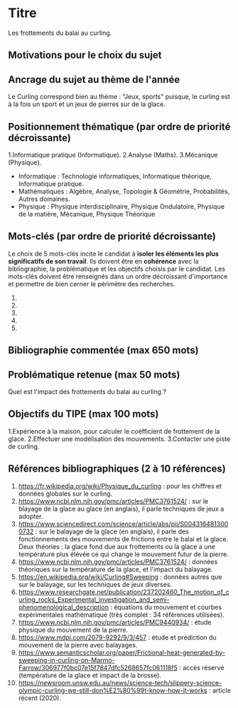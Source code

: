 # Titre
Les frottements du balai au curling.
## Motivations pour le choix du sujet


## Ancrage du sujet au thème de l'année
Le Curling correspond bien au thème : "Jeux, sports" puisque, 
le curling est à la fois un sport et un jeux de pierres sur de la glace.
## Positionnement thématique (par ordre de priorité décroissante)

1.Informatique pratique (Informatique).
2.Analyse (Maths).
3.Mécanique (Physique).

- Informatique : Technologie informatiques, Informatique théorique, Informatique pratique.
- Mathématiques : Algèbre, Analyse, Topologie & Géométrie, Probabilités, Autres domaines.
- Physique : Physique interdisciplinaire, Physique Ondulatoire, Physique de la matière, Mécanique, Physique Théorique


## Mots-clés (par ordre de priorité décroissante)

Le choix de 5 mots-clés incite le candidat à **isoler les éléments les plus significatifs de son travail**. Ils doivent être en **cohérence** avec la bibliographie, la problématique et les objectifs choisis par le candidat. Les mots-clés doivent être renseignés dans un ordre décroissant d'importance et permettre de bien cerner le périmètre des recherches.

1.
2.
3.
4.
5.


## Bibliographie commentée (max 650 mots)



## Problématique retenue (max 50 mots)
Quel est l'impact des frottements du balai au curling ?

## Objectifs du TIPE (max 100 mots)

1.Expérience à la maison, pour calculer le coéfficient de frottement de la glace.
2.Effectuer une modélisation des mouvements.
3.Contacter une piste de curling.


## Références bibliographiques (2 à 10 références)

1. https://fr.wikipedia.org/wiki/Physique_du_curling : pour les chiffres et données globales sur le curling.
2. https://www.ncbi.nlm.nih.gov/pmc/articles/PMC3761524/ : sur le blayage de la glace au glace (en anglais), il parle techniques de jeux a adopter.
3. https://www.sciencedirect.com/science/article/abs/pii/S0043164813000732 : sur le balayage de la glace (en anglais), il parle des fonctionnements des mouvements de frictions entre le balai et la glace. Deux théories : la glace fond due aux frottements ou la glace a une température plus élévée ce qui change le mouvement futur de la pierre.
4. https://www.ncbi.nlm.nih.gov/pmc/articles/PMC3761524/ : données théoriques sur la température de la glace, et l'impact du balayage.
5. https://en.wikipedia.org/wiki/Curling#Sweeping : données autres que sur le balayage, sur les techniques de jeux diverses.
6. https://www.researchgate.net/publication/237202460_The_motion_of_curling_rocks_Experimental_investigation_and_semi-phenomenological_description : équations du mouvement et courbes expérimentales mathématique (très complet : 34 références utilisées).
7. https://www.ncbi.nlm.nih.gov/pmc/articles/PMC9440934/ : étude physique du mouvement de la pierre.
8. https://www.mdpi.com/2079-9292/9/3/457 : étude et prédiction du mouvement de la pierre avec balayages.
9. https://www.semanticscholar.org/paper/Frictional-heat-generated-by-sweeping-in-curling-on-Marmo-Farrow/306977f0bc07e15f7847dfc5268657fc061118f5 : accès réservé (température de la glace et impact de la brosse).
10. https://newsroom.unsw.edu.au/news/science-tech/slippery-science-olympic-curling-we-still-don%E2%80%99t-know-how-it-works : article récent (2020).

